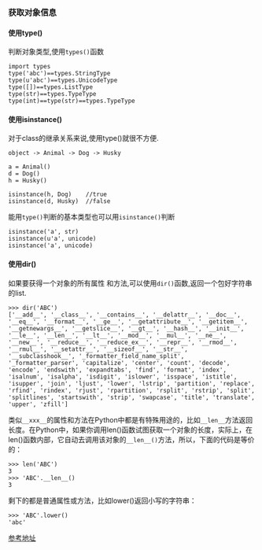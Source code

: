 ### 获取对象信息
#### 使用type()
判断对象类型,使用`types()`函数
```
import types
type('abc')==types.StringType
type(u'abc')==types.UnicodeType
type([])==types.ListType
type(str)==types.TypeType
type(int)==type(str)==types.TypeType
```

#### 使用isinstance()
对于class的继承关系来说,使用type()就很不方便.
```
object -> Animal -> Dog -> Husky

a = Animal()
d = Dog()
h = Husky()

isinstance(h, Dog)    //true
isinstance(d, Husky)  //false
```
能用`type()`判断的基本类型也可以用`isinstance()`判断
```
isinstance('a', str)
isinstance(u'a', unicode)
isinstance('a', unicode)
```

#### 使用dir()
如果要获得一个对象的所有属性 和方法,可以使用`dir()`函数,返回一个包好字符串的list.
```
>>> dir('ABC')
['__add__', '__class__', '__contains__', '__delattr__', '__doc__', '__eq__', '__format__', '__ge__', '__getattribute__', '__getitem__', '__getnewargs__', '__getslice__', '__gt__', '__hash__', '__init__', '__le__', '__len__', '__lt__', '__mod__', '__mul__', '__ne__', '__new__', '__reduce__', '__reduce_ex__', '__repr__', '__rmod__', '__rmul__', '__setattr__', '__sizeof__', '__str__', '__subclasshook__', '_formatter_field_name_split', '_formatter_parser', 'capitalize', 'center', 'count', 'decode', 'encode', 'endswith', 'expandtabs', 'find', 'format', 'index', 'isalnum', 'isalpha', 'isdigit', 'islower', 'isspace', 'istitle', 'isupper', 'join', 'ljust', 'lower', 'lstrip', 'partition', 'replace', 'rfind', 'rindex', 'rjust', 'rpartition', 'rsplit', 'rstrip', 'split', 'splitlines', 'startswith', 'strip', 'swapcase', 'title', 'translate', 'upper', 'zfill']
```
类似`__xxx__`的属性和方法在Python中都是有特殊用途的，比如`__len__`方法返回长度。在Python中，如果你调用len()函数试图获取一个对象的长度，实际上，在len()函数内部，它自动去调用该对象的`__len__()`方法，所以，下面的代码是等价的：
```
>>> len('ABC')
3
>>> 'ABC'.__len__()
3
```
剩下的都是普通属性或方法，比如lower()返回小写的字符串：
```
>>> 'ABC'.lower()
'abc'
```


[参考地址](https://www.liaoxuefeng.com/wiki/001374738125095c955c1e6d8bb493182103fac9270762a000/0013868200480395edcd8f8987a4871b01b5e340bbb8223000)
